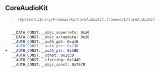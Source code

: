 ## CoreAudioKit

> `/System/Library/Frameworks/CoreAudioKit.framework/CoreAudioKit`

```diff

   __DATA_CONST.__objc_superrefs: 0xa0
   __DATA_CONST.__objc_arraydata: 0x20
   __AUTH_CONST.__auth_got: 0xa18
-  __AUTH_CONST.__auth_ptr: 0x730
+  __AUTH_CONST.__auth_ptr: 0x580
   __AUTH_CONST.__const: 0x1c30
   __AUTH_CONST.__cfstring: 0x1440
   __AUTH_CONST.__objc_const: 0x7070

```
